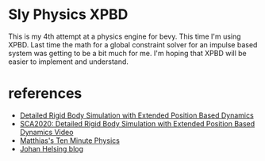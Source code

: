 
# Sly Physics XPBD

This is my 4th attempt at a physics engine for bevy. This time I'm using XPBD.  Last time the math for a global constraint solver for an impulse based system was getting to be a bit much for me.  I'm hoping that XPBD will be easier to implement and understand.

# references

- [Detailed Rigid Body Simulation
with Extended Position Based Dynamics](https://github.com/matthias-research/pages/blob/master/publications/PBDBodies.pdf)
- [SCA2020: Detailed Rigid Body Simulation with Extended Position Based Dynamics Video](https://www.youtube.com/watch?v=zzy6u1z_l9A&ab_channel=MatthiasM%C3%BCller-Fischer)
- [Matthias's Ten Minute Physics](https://matthias-research.github.io/pages/tenMinutePhysics/index.html)
- [Johan Helsing blog](https://johanhelsing.studio/posts/bevy-xpbd)